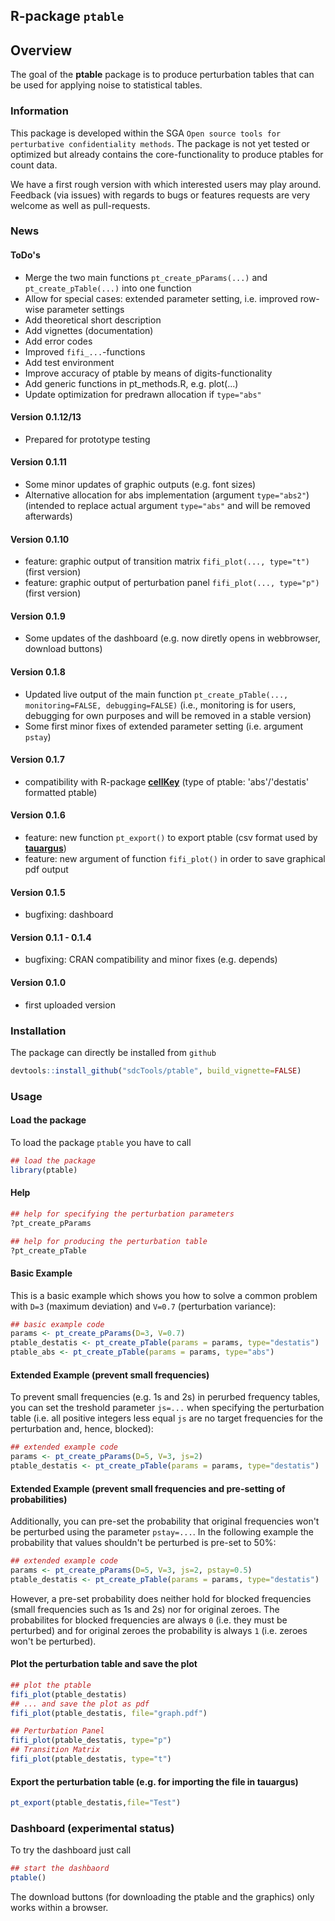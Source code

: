 <!-- README.md is generated from README.Rmd. Please edit that file -->
R-package `ptable`
------------------

Overview
--------

The goal of the **ptable** package is to produce perturbation tables that can be used for applying noise to statistical tables.

### Information

This package is developed within the SGA `Open source tools for perturbative confidentiality methods`. The package is not yet tested or optimized but already contains the core-functionality to produce ptables for count data.

We have a first rough version with which interested users may play around. Feedback (via issues) with regards to bugs or features requests are very welcome as well as pull-requests.

### News

#### ToDo's

-   Merge the two main functions `pt_create_pParams(...)` and `pt_create_pTable(...)` into one function
-   Allow for special cases: extended parameter setting, i.e. improved row-wise parameter settings
-   Add theoretical short description
-   Add vignettes (documentation)
-   Add error codes
-   Improved `fifi_...`-functions
-   Add test environment
-   Improve accuracy of ptable by means of digits-functionality
-   Add generic functions in pt\_methods.R, e.g. plot(...)
-   Update optimization for predrawn allocation if `type="abs"`

#### Version 0.1.12/13

-   Prepared for prototype testing

#### Version 0.1.11

-   Some minor updates of graphic outputs (e.g. font sizes)
-   Alternative allocation for abs implementation (argument `type="abs2"`) (intended to replace actual argument `type="abs"` and will be removed afterwards)

#### Version 0.1.10

-   feature: graphic output of transition matrix `fifi_plot(..., type="t")` (first version)
-   feature: graphic output of perturbation panel `fifi_plot(..., type="p")` (first version)

#### Version 0.1.9

-   Some updates of the dashboard (e.g. now diretly opens in webbrowser, download buttons)

#### Version 0.1.8

-   Updated live output of the main function `pt_create_pTable(..., monitoring=FALSE, debugging=FALSE)` (i.e., monitoring is for users, debugging for own purposes and will be removed in a stable version)
-   Some first minor fixes of extended parameter setting (i.e. argument `pstay`)

#### Version 0.1.7

-   compatibility with R-package [**cellKey**](https://github.com/sdcTools/cellKey) (type of ptable: 'abs'/'destatis' formatted ptable)

#### Version 0.1.6

-   feature: new function `pt_export()` to export ptable (csv format used by [**tauargus**](https://github.com/sdcTools/tauargus))
-   feature: new argument of function `fifi_plot()` in order to save graphical pdf output

#### Version 0.1.5

-   bugfixing: dashboard

#### Version 0.1.1 - 0.1.4

-   bugfixing: CRAN compatibility and minor fixes (e.g. depends)

#### Version 0.1.0

-   first uploaded version


### Installation

The package can directly be installed from `github`

``` r
devtools::install_github("sdcTools/ptable", build_vignette=FALSE)
```

### Usage

#### Load the package

To load the package `ptable` you have to call

``` r
## load the package
library(ptable)
```

#### Help

``` r
## help for specifying the perturbation parameters
?pt_create_pParams

## help for producing the perturbation table
?pt_create_pTable
```

#### Basic Example

This is a basic example which shows you how to solve a common problem with `D=3` (maximum deviation) and `V=0.7` (perturbation variance):

``` r
## basic example code
params <- pt_create_pParams(D=3, V=0.7)
ptable_destatis <- pt_create_pTable(params = params, type="destatis")
ptable_abs <- pt_create_pTable(params = params, type="abs")
```

#### Extended Example (prevent small frequencies)

To prevent small frequencies (e.g. 1s and 2s) in perurbed frequency tables, you can set the treshold parameter `js=...` when specifying the perturbation table (i.e. all positive integers less equal `js` are no target frequencies for the perturbation and, hence, blocked):

``` r
## extended example code
params <- pt_create_pParams(D=5, V=3, js=2)
ptable_destatis <- pt_create_pTable(params = params, type="destatis")
```

#### Extended Example (prevent small frequencies and pre-setting of probabilities)

Additionally, you can pre-set the probability that original frequencies won't be perturbed using the parameter `pstay=...`. In the following example the probability that values shouldn't be perturbed is pre-set to 50%:

``` r
## extended example code
params <- pt_create_pParams(D=5, V=3, js=2, pstay=0.5)
ptable_destatis <- pt_create_pTable(params = params, type="destatis")
```

However, a pre-set probability does neither hold for blocked frequencies (small frequencies such as 1s and 2s) nor for original zeroes. The probabilites for blocked frequencies are always `0` (i.e. they must be perturbed) and for original zeroes the probability is always `1` (i.e. zeroes won't be perturbed).

#### Plot the perturbation table and save the plot

``` r
## plot the ptable
fifi_plot(ptable_destatis)
## ... and save the plot as pdf
fifi_plot(ptable_destatis, file="graph.pdf")

## Perturbation Panel
fifi_plot(ptable_destatis, type="p")
## Transition Matrix
fifi_plot(ptable_destatis, type="t")
```

#### Export the perturbation table (e.g. for importing the file in tauargus)

``` r
pt_export(ptable_destatis,file="Test")
```

### Dashboard (experimental status)

To try the dashboard just call

``` r
## start the dashbaord
ptable()
```

The download buttons (for downloading the ptable and the graphics) only works within a browser.
